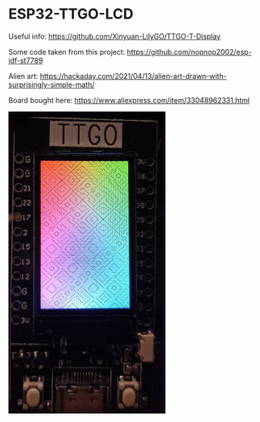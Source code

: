 # ESP32-TTGO-LCD

Useful info: https://github.com/Xinyuan-LilyGO/TTGO-T-Display

Some code taken from this project: https://github.com/nopnop2002/esp-idf-st7789

Alien art: https://hackaday.com/2021/04/13/alien-art-drawn-with-surprisingly-simple-math/

Board bought here: https://www.aliexpress.com/item/33048962331.html

![photo](images/photo.jpg)